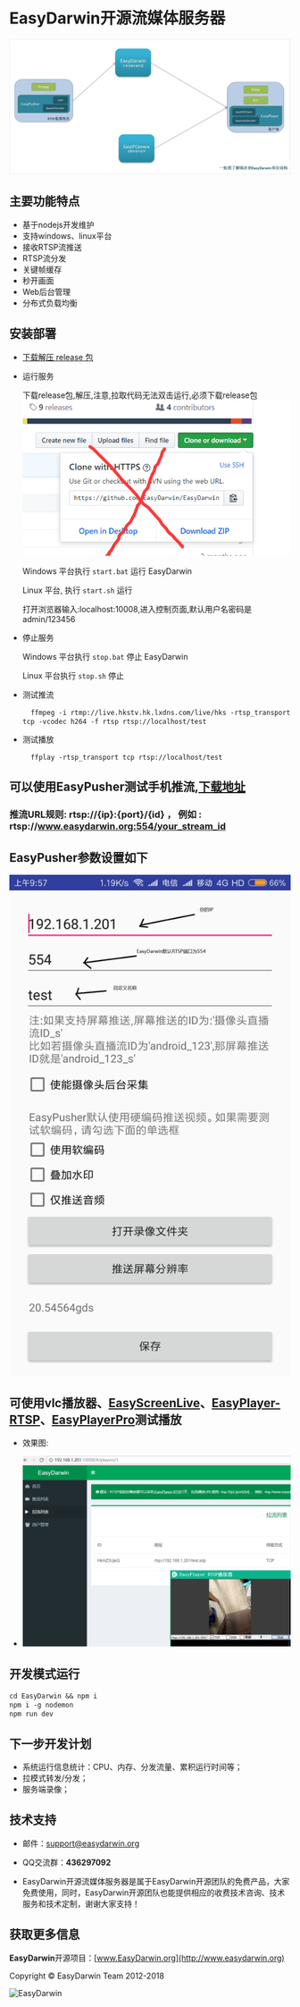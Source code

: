 # EasyDarwin开源流媒体服务器

![snapshot](./snap/easydarwin20180811.png)
 
## 主要功能特点

- 基于nodejs开发维护
- 支持windows、linux平台
- 接收RTSP流推送
- RTSP流分发
- 关键帧缓存
- 秒开画面
- Web后台管理
- 分布式负载均衡

## 安装部署

- [下载解压 release 包](https://github.com/EasyDarwin/EasyDarwin/releases)

- 运行服务

	下载release包,解压,注意,拉取代码无法双击运行,必须下载release包
	![snapshot](fault.png)	

	Windows 平台执行 `start.bat` 运行 EasyDarwin
	
	Linux 平台, 执行 `start.sh` 运行
	
	打开浏览器输入:localhost:10008,进入控制页面,默认用户名密码是admin/123456

- 停止服务

	Windows 平台执行 `stop.bat` 停止 EasyDarwin
	
	Linux 平台执行 `stop.sh` 停止

- 测试推流

        ffmpeg -i rtmp://live.hkstv.hk.lxdns.com/live/hks -rtsp_transport tcp -vcodec h264 -f rtsp rtsp://localhost/test
			

- 测试播放

        ffplay -rtsp_transport tcp rtsp://localhost/test  

## 可以使用EasyPusher测试手机推流,[下载地址](https://github.com/EasyDSS/EasyPusher)

### 推流URL规则: rtsp://{ip}:{port}/{id} ， 例如 : rtsp://www.easydarwin.org:554/your_stream_id

## EasyPusher参数设置如下
![snapshot](EasyPusher1.jpg)
## 可使用vlc播放器、[EasyScreenLive](https://github.com/EasyDSS/EasyScreenLive)、[EasyPlayer-RTSP](https://github.com/EasyDSS/EasyPlayer-RTSP-Win/releases)、[EasyPlayerPro](https://github.com/EasyDSS/EasyPlayerPro-Win)测试播放

- 效果图:

- ![snapshot](result.png)


## 开发模式运行

	cd EasyDarwin && npm i
	npm i -g nodemon
	npm run dev		      

## 下一步开发计划

- 系统运行信息统计：CPU、内存、分发流量、累积运行时间等；
- 拉模式转发/分发；
- 服务端录像；


## 技术支持

- 邮件：[support@easydarwin.org](mailto:support@easydarwin.org) 

- QQ交流群：**436297092**

- EasyDarwin开源流媒体服务器是属于EasyDarwin开源团队的免费产品，大家免费使用，同时，EasyDarwin开源团队也能提供相应的收费技术咨询、技术服务和技术定制，谢谢大家支持！


## 获取更多信息

**EasyDarwin**开源项目：[www.EasyDarwin.org](http://www.easydarwin.org)

Copyright &copy; EasyDarwin Team 2012-2018

![EasyDarwin](http://www.easydarwin.org/skin/easydarwin/images/wx_qrcode.jpg)